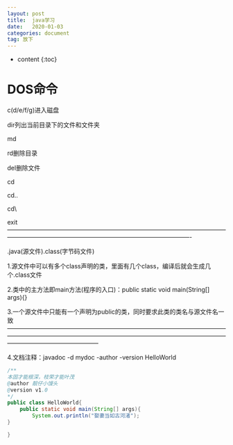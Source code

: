 ```yaml
---
layout: post
title:  java学习
date:   2020-01-03
categories: document
tag: 放下
---
```


* content
{:toc}


DOS命令			
====================================


c(d/e/f/g)进入磁盘


dir列出当前目录下的文件和文件夹


md


rd删除目录


del删除文件


cd


cd..


cd\


exit
——————————————————————————————————————————————————————————————————-


.java(源文件).class(字节码文件)


1.源文件中可以有多个class声明的类，里面有几个class，编译后就会生成几个.class文件


2.类中的主方法即main方法(程序的入口)：public static void main(String[] args){}

3.一个源文件中只能有一个声明为public的类，同时要求此类的类名与源文件名一致
———————————————————————————————————————————————————————————————————————————————————————


4.文档注释：javadoc -d mydoc -author -version HelloWorld


```java
/**
本固才能根深，枝荣才能叶茂
@author 靓仔小馒头
@version v1.0
*/
public class HelloWorld{
	public static void main(String[] args){
		System.out.println("娶妻当如古河渚");
}

}
```


